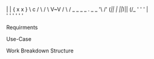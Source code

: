 |           |
{   x   x   }
 \    c    /
  \       /
   \ V~V /
    \   /  _  _ _  _ . _ _ 
    '\ /' (_|| | ||_)|| (/_
    ' ' '        |        
    ' ' '        '
      '          '


Requirments



































Use-Case






















Work Breakdown Structure


